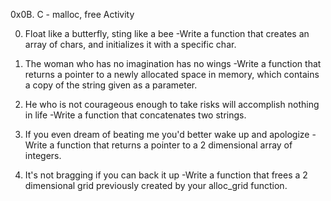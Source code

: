 0x0B. C - malloc, free Activity

0. Float like a butterfly, sting like a bee
-Write a function that creates an array of chars, and initializes it with a specific char.

1. The woman who has no imagination has no wings
-Write a function that returns a pointer to a newly allocated space in memory, which contains a copy of the string given as a parameter.

2. He who is not courageous enough to take risks will accomplish nothing in life
-Write a function that concatenates two strings.

3. If you even dream of beating me you'd better wake up and apologize
-Write a function that returns a pointer to a 2 dimensional array of integers.

4. It's not bragging if you can back it up
-Write a function that frees a 2 dimensional grid previously created by your alloc_grid function.


